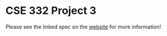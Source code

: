 # CSE 332 Project 3

Please see the linked spec on the [website](https://docs.google.com/document/d/1wY8zJyn5vjH53nvDi1AbXmC6obgJG2HBLdy8EvMVVgc/edit) for more information!